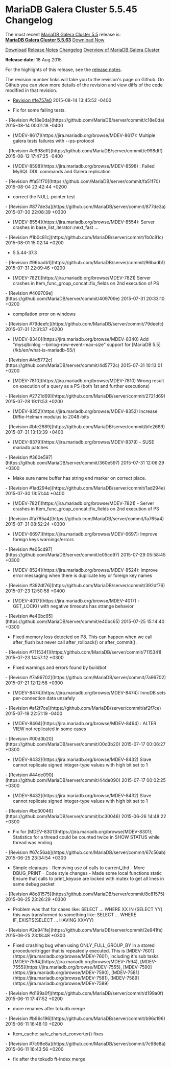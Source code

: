 # MariaDB Galera Cluster 5.5.45 Changelog

The most recent [MariaDB Galera Cluster 5.5](/kb/en/galera/) release is:<br>
<span class="cstm-style lead"><strong>[MariaDB Galera Cluster 5.5.63](/replication/galera-cluster/mariadb-galera-cluster-releases/mariadb-galera-55-release-notes/mariadb-galera-cluster-5563-release-notes)</strong> [Download<span>&nbsp;</span>Now](https://downloads.mariadb.org/mariadb-galera/5.5)</span>

[Download](http://downloads.mariadb.org/mariadb-galera/5.5.45)
[Release Notes](/replication/galera-cluster/mariadb-galera-cluster-releases/mariadb-galera-55-release-notes/mariadb-galera-cluster-5545-release-notes)
[Changelog](/replication/galera-cluster/mariadb-galera-cluster-releases/mariadb-galera-55-changelogs/mariadb-galera-cluster-5545-changelog)
[Overview of MariaDB Galera Cluster](/replication/galera-cluster/what-is-mariadb-galera-cluster)

<strong>Release date:</strong> 18 Aug 2015

For the highlights of this release, see the
[release notes](/replication/galera-cluster/mariadb-galera-cluster-releases/mariadb-galera-55-release-notes/mariadb-galera-cluster-5545-release-notes).

The revision number links will take you to the revision's page on Github. On
Github you can view more details of the revision and view diffs of the code
modified in that revision.

- [Revision #fe757e0](https://github.com/MariaDB/server/commit/fe757e0)
<span class="cstm-style datetime">2015-08-14 13:45:52 -0400</span>
<ul start="1"><li>Fix for some failing tests.
</li></ul>
- [Revision #c18e0da](https://github.com/MariaDB/server/commit/c18e0da)
<span class="cstm-style datetime">2015-08-14 00:01:18 -0400</span>
<ul start="1"><li>[MDEV-8617](https://jira.mariadb.org/browse/MDEV-8617): Multiple galera tests failures with --ps-protocol
</li></ul>
- [Revision #e998dff](https://github.com/MariaDB/server/commit/e998dff)
<span class="cstm-style datetime">2015-08-12 17:47:25 -0400</span>
<ul start="1"><li>[MDEV-8598](https://jira.mariadb.org/browse/MDEV-8598) : Failed MySQL DDL commands and Galera replication
</li></ul>
- [Revision #fa51f70](https://github.com/MariaDB/server/commit/fa51f70)
<span class="cstm-style datetime">2015-08-04 23:42:44 +0200</span>
<ul start="1"><li>correct the NULL-pointer test
</li></ul>
- [Revision #877de3a](https://github.com/MariaDB/server/commit/877de3a)
<span class="cstm-style datetime">2015-07-30 22:08:39 +0300</span>
<ul start="1"><li>[MDEV-8554](https://jira.mariadb.org/browse/MDEV-8554): Server crashes in base_list_iterator::next_fast ...
</li></ul>
- [Revision #1b0c81c](https://github.com/MariaDB/server/commit/1b0c81c)
<span class="cstm-style datetime">2015-08-01 15:02:14 +0200</span>
<ul start="1"><li>5.5.44-37.3
</li></ul>
- [Revision #96badb1](https://github.com/MariaDB/server/commit/96badb1)
<span class="cstm-style datetime">2015-07-31 22:09:46 +0200</span>
<ul start="1"><li>[MDEV-7821](https://jira.mariadb.org/browse/MDEV-7821) Server crashes in Item_func_group_concat::fix_fields on 2nd execution of PS
</li></ul>
- [Revision #409709e](https://github.com/MariaDB/server/commit/409709e)
<span class="cstm-style datetime">2015-07-31 20:33:10 +0200</span>
<ul start="1"><li>compilation error on windows
</li></ul>
- [Revision #79deefc](https://github.com/MariaDB/server/commit/79deefc)
<span class="cstm-style datetime">2015-07-31 12:31:37 +0200</span>
<ul start="1"><li>[MDEV-8340](https://jira.mariadb.org/browse/MDEV-8340) Add "mysqlbinlog --binlog-row-event-max-size" support for [MariaDB 5.5](/kb/en/what-is-mariadb-55/)
</li></ul>
- [Revision #4d5772c](https://github.com/MariaDB/server/commit/4d5772c)
<span class="cstm-style datetime">2015-07-31 10:13:01 +0200</span>
<ul start="1"><li>[MDEV-7810](https://jira.mariadb.org/browse/MDEV-7810) Wrong result on execution of a query as a PS (both 1st and further executions)
</li></ul>
- [Revision #2721d69](https://github.com/MariaDB/server/commit/2721d69)
<span class="cstm-style datetime">2015-07-28 19:11:53 +0200</span>
<ul start="1"><li>[MDEV-8352](https://jira.mariadb.org/browse/MDEV-8352) Increase Diffie-Helman modulus to 2048-bits
</li></ul>
- [Revision #bfe2689](https://github.com/MariaDB/server/commit/bfe2689)
<span class="cstm-style datetime">2015-07-31 13:13:39 +0400</span>
<ul start="1"><li>[MDEV-8379](https://jira.mariadb.org/browse/MDEV-8379) - SUSE mariadb patches
</li></ul>
- [Revision #360e597](https://github.com/MariaDB/server/commit/360e597)
<span class="cstm-style datetime">2015-07-31 12:06:29 +0300</span>
<ul start="1"><li>Make sure name buffer has string end marker on correct place.
</li></ul>
- [Revision #1ad294e](https://github.com/MariaDB/server/commit/1ad294e)
<span class="cstm-style datetime">2015-07-30 18:51:44 +0400</span>
<ul start="1"><li>[MDEV-7821](https://jira.mariadb.org/browse/MDEV-7821) - Server crashes in Item_func_group_concat::fix_fields on 2nd             execution of PS
</li></ul>
- [Revision #fa765a4](https://github.com/MariaDB/server/commit/fa765a4)
<span class="cstm-style datetime">2015-07-31 08:52:24 +0300</span>
<ul start="1"><li>[MDEV-6697](https://jira.mariadb.org/browse/MDEV-6697): Improve foreign keys warnings/errors
</li></ul>
- [Revision #e05cd97](https://github.com/MariaDB/server/commit/e05cd97)
<span class="cstm-style datetime">2015-07-29 05:58:45 +0300</span>
<ul start="1"><li>[MDEV-8524](https://jira.mariadb.org/browse/MDEV-8524): Improve error messaging when there is duplicate key or foreign key names
</li></ul>
- [Revision #392df76](https://github.com/MariaDB/server/commit/392df76)
<span class="cstm-style datetime">2015-07-23 12:50:58 +0400</span>
<ul start="1"><li>[MDEV-4017](https://jira.mariadb.org/browse/MDEV-4017) - GET_LOCK() with negative timeouts has strange behavior
</li></ul>
- [Revision #e40bc65](https://github.com/MariaDB/server/commit/e40bc65)
<span class="cstm-style datetime">2015-07-25 15:14:40 +0300</span>
<ul start="1"><li>Fixed memory loss detected on P8. This can happen when we call after_flush but never call after_rollback() or after_commit().
</li></ul>
- [Revision #7115341](https://github.com/MariaDB/server/commit/7115341)
<span class="cstm-style datetime">2015-07-23 14:57:12 +0300</span>
<ul start="1"><li>Fixed warnings and errors found by buildbot
</li></ul>
- [Revision #7a96702](https://github.com/MariaDB/server/commit/7a96702)
<span class="cstm-style datetime">2015-07-21 12:12:58 +0300</span>
<ul start="1"><li>[MDEV-8474](https://jira.mariadb.org/browse/MDEV-8474): InnoDB sets per-connection data unsafely
</li></ul>
- [Revision #af2f7ce](https://github.com/MariaDB/server/commit/af2f7ce)
<span class="cstm-style datetime">2015-07-19 22:51:19 -0400</span>
<ul start="1"><li>[MDEV-8464](https://jira.mariadb.org/browse/MDEV-8464) : ALTER VIEW not replicated in some cases
</li></ul>
- [Revision #00d3b20](https://github.com/MariaDB/server/commit/00d3b20)
<span class="cstm-style datetime">2015-07-17 00:06:27 +0300</span>
<ul start="1"><li>[MDEV-8432](https://jira.mariadb.org/browse/MDEV-8432) Slave cannot replicate signed integer-type values with high bit set to 1
</li></ul>
- [Revision #44de090](https://github.com/MariaDB/server/commit/44de090)
<span class="cstm-style datetime">2015-07-17 00:02:25 +0300</span>
<ul start="1"><li>[MDEV-8432](https://jira.mariadb.org/browse/MDEV-8432) Slave cannot replicate signed integer-type values with high bit set to 1
</li></ul>
- [Revision #bc30046](https://github.com/MariaDB/server/commit/bc30046)
<span class="cstm-style datetime">2015-06-26 14:48:22 +0300</span>
<ul start="1"><li>Fix for [MDEV-8301](https://jira.mariadb.org/browse/MDEV-8301);  Statistics for a thread could be counted twice in SHOW STATUS while thread was ending
</li></ul>
- [Revision #67c56ab](https://github.com/MariaDB/server/commit/67c56ab)
<span class="cstm-style datetime">2015-06-25 23:34:54 +0300</span>
<ul start="1"><li>Simple cleanups - Removing use of calls to current_thd - More DBUG_PRINT - Code style changes - Made some local functions static Ensure that calls to print_keyuse are locked with mutex to get all lines in same debug packet
</li></ul>
- [Revision #8c81575](https://github.com/MariaDB/server/commit/8c81575)
<span class="cstm-style datetime">2015-06-25 23:26:29 +0300</span>
<ul start="1"><li>Problem was that for cases like: SELECT ... WHERE XX IN (SELECT YY) this was transformed to something like: SELECT ... WHERE IF_EXISTS(SELECT ... HAVING XX=YY)
</li></ul>
- [Revision #2e941fe](https://github.com/MariaDB/server/commit/2e941fe)
<span class="cstm-style datetime">2015-06-25 23:18:48 +0300</span>
<ul start="1"><li>Fixed crashing bug when using ONLY_FULL_GROUP_BY in a stored procedure/trigger that is repeatedly executed. This is [MDEV-7601](https://jira.mariadb.org/browse/MDEV-7601), including it's sub tasks [MDEV-7594](https://jira.mariadb.org/browse/MDEV-7594), [MDEV-7555](https://jira.mariadb.org/browse/MDEV-7555), [MDEV-7590](https://jira.mariadb.org/browse/MDEV-7590), [MDEV-7581](https://jira.mariadb.org/browse/MDEV-7581), [MDEV-7589](https://jira.mariadb.org/browse/MDEV-7589)
</li></ul>
- [Revision #d199a0f](https://github.com/MariaDB/server/commit/d199a0f)
<span class="cstm-style datetime">2015-06-11 17:47:52 +0200</span>
<ul start="1"><li>more renames after tokudb merge
</li></ul>
- [Revision #b96c196](https://github.com/MariaDB/server/commit/b96c196)
<span class="cstm-style datetime">2015-06-11 16:48:10 +0200</span>
<ul start="1"><li>Item_cache::safe_charset_converter() fixes
</li></ul>
- [Revision #7c98e8a](https://github.com/MariaDB/server/commit/7c98e8a)
<span class="cstm-style datetime">2015-06-11 16:43:56 +0200</span>
<ul start="1"><li>fix after the tokudb ft-index merge
</li></ul>